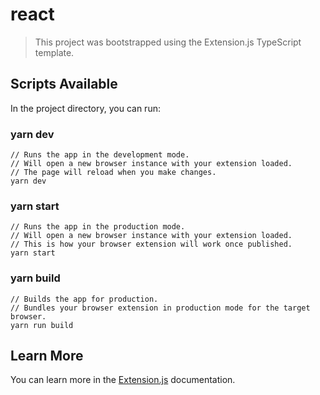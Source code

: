 # react

> This project was bootstrapped using the Extension.js TypeScript template.

## Scripts Available

In the project directory, you can run:

### yarn dev

```
// Runs the app in the development mode.
// Will open a new browser instance with your extension loaded.
// The page will reload when you make changes.
yarn dev
```

### yarn start

```
// Runs the app in the production mode.
// Will open a new browser instance with your extension loaded.
// This is how your browser extension will work once published.
yarn start
```

### yarn build

```
// Builds the app for production.
// Bundles your browser extension in production mode for the target browser.
yarn run build
```

## Learn More

You can learn more in the [Extension.js](https://extension.js.org) documentation.
